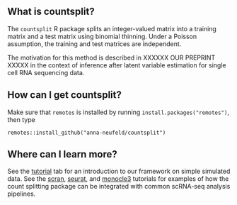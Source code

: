What is countsplit?
-----

The ``countsplit`` R package splits an integer-valued matrix into a training matrix and a test matrix using binomial thinning. Under a Poisson assumption, the training and test matrices are independent. 

The motivation for this method is described in XXXXXX OUR PREPRINT XXXXX in the context of inference after latent variable estimation for single cell RNA sequencing data. 

How can I get countsplit?
-----

Make sure that ``remotes`` is installed by running ``install.packages("remotes")``, then type

```{r}
remotes::install_github("anna-neufeld/countsplit")
```

Where can I learn more? 
-----

See the [tutorial](https://anna-neufeld.github.io/countsplit/articles/countsplit_tutorial.html) tab for an introduction to our framework on simple simulated data. See the [scran](https://anna-neufeld.github.io/countsplit/articles/scran_tutorial.html),  [seurat](https://anna-neufeld.github.io/countsplit/articles/seurat_tutorial.html), and [monocle3](https://anna-neufeld.github.io/countsplit/articles/monocle3_tutorial.html) tutorials for examples of how the count splitting package can be integrated with common scRNA-seq analysis pipelines. 





